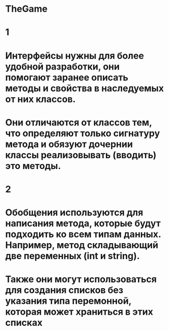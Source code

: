 # TheGame

# 1
# Интерфейсы нужны для более удобной разработки, они помогают заранее описать методы и свойства в наследуемых от них классов. 
# Они отличаются от классов тем, что определяют только сигнатуру метода и обязуют дочернии классы реализовывать (вводить) это методы.

# 2
# Обобщения используются для написания метода, которые будут подходить ко всем типам данных. Например, метод складывающий две переменных (int и string).
# Также они могут использоваться для создания списков без указания типа перемонной, которая может храниться в этих списках
